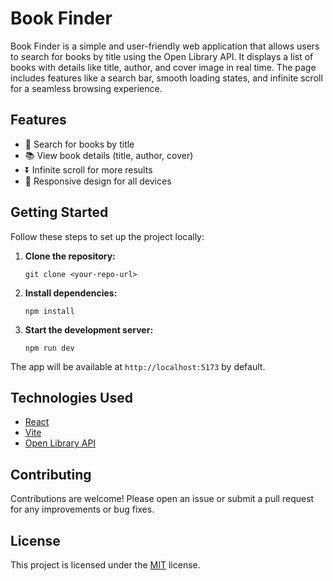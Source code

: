 # Book Finder

Book Finder is a simple and user-friendly web application that allows users to search for books by title using the Open Library API. It displays a list of books with details like title, author, and cover image in real time. The page includes features like a search bar, smooth loading states, and infinite scroll for a seamless browsing experience.

## Features

- 🔎 Search for books by title
- 📚 View book details (title, author, cover)
- ⏬ Infinite scroll for more results
- 📱 Responsive design for all devices

## Getting Started

Follow these steps to set up the project locally:

1. **Clone the repository:**
   ```
   git clone <your-repo-url>
   ```
2. **Install dependencies:**
   ```
   npm install
   ```
3. **Start the development server:**
   ```
   npm run dev
   ```

The app will be available at `http://localhost:5173` by default.

## Technologies Used

- [React](https://react.dev/)
- [Vite](https://vitejs.dev/)
- [Open Library API](https://openlibrary.org/developers/api)

## Contributing

Contributions are welcome! Please open an issue or submit a pull request for any improvements or bug fixes.

## License

This project is licensed under the [MIT](LICENSE) license.